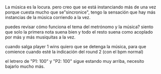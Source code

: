 La música es la locura. pero creo que se está instanciando más de una vez porque cuesta mucho que se"sincronice", tengo la sensación que hay más instancias de la música corriendo a la vez.

puedes revisar cómo funciona el tema del metrónomo y la música? siento que solo la primera nota suena bien y todo el resto suena como acoplado por más y más musiquitas a la vez.

cuando salga player 1 wins quiero que se detenga la música, para que comience cuando esté la indicación del round 2 (con el bpm normal)

el letrero de "P1: 100" y "P2: 100" sigue estando muy arriba, necesito bajarlo mucho más.




